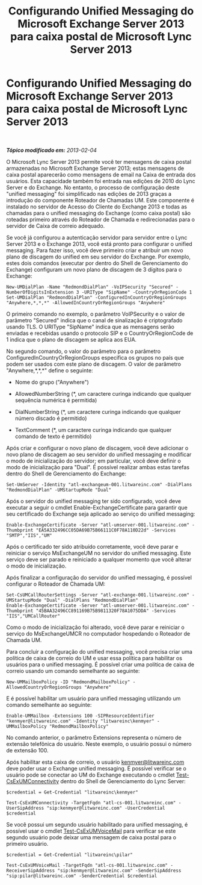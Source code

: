 ﻿---
title: Configurando Unified Messaging do Microsoft Exchange Server 2013 para caixa postal de Microsoft Lync Server 2013
TOCTitle: Configurando Unified Messaging do Microsoft Exchange Server 2013 para caixa postal de Microsoft Lync Server 2013
ms:assetid: 1be9c4f4-fd8e-4d64-9798-f8737b12e2ab
ms:mtpsurl: https://technet.microsoft.com/pt-br/library/JJ687983(v=OCS.15)
ms:contentKeyID: 49886121
ms.date: 05/19/2016
mtps_version: v=OCS.15
ms.translationtype: HT
---

# Configurando Unified Messaging do Microsoft Exchange Server 2013 para caixa postal de Microsoft Lync Server 2013

 

_**Tópico modificado em:** 2013-02-04_

O Microsoft Lync Server 2013 permite você ter mensagens de caixa postal armazenadas no Microsoft Exchange Server 2013; estas mensagens de caixa postal aparecerão como mensagens de email na Caixa de entrada dos usuários. Esta capacidade também foi entrada nas edições de 2010 do Lync Server e do Exchange. No entanto, o processo de configuração deste "unified messaging" foi simplificado nas edições de 2013 graças a introdução do componente Roteador de Chamadas UM. Este componente é instalado no servidor de Acesso do Cliente do Exchange 2013 e todas as chamadas para o unified messaging do Exchange (como caixa postal) são roteadas primeiro através do Roteador de Chamada e redirecionadas para o servidor de Caixa de correio adequado.

Se você já configurou a autenticação servidor para servidor entre o Lync Server 2013 e o Exchange 2013, você está pronto para configurar o unified messaging. Para fazer isso, você deve primeiro criar e atribuir um novo plano de discagem do unified em seu servidor do Exchange. Por exemplo, estes dois comandos (executar por dentro do Shell de Gerenciamento do Exchange) configuram um novo plano de discagem de 3 dígitos para o Exchange:

    New-UMDialPlan -Name "RedmondDialPlan" -VoIPSecurity "Secured" -NumberOfDigitsInExtension 3 -URIType "SipName" -CountryOrRegionCode 1
    Set-UMDialPlan "RedmondDialPlan" -ConfiguredInCountryOrRegionGroups "Anywhere,*,*,*" -AllowedInCountryOrRegionGroups "Anywhere"

O primeiro comando no exemplo, o parâmetro VoIPSecurity e o valor de parâmetro "Secured" indica que o canal de sinalização é criptografado usando TLS. O URIType "SipName" indica que as mensagens serão enviadas e recebidas usando o protocolo SIP e o CountryOrRegionCode de 1 indica que o plano de discagem se aplica aos EUA.

No segundo comando, o valor do parâmetro para o parâmetro ConfiguredInCountryOrRegionGroups especifica os grupos no país que podem ser usados com este plano de discagem. O valor de parâmetro "Anywhere,\*,\*,\*" define o seguinte:

  - Nome do grupo ("Anywhere")

  - AllowedNumberString (\*, um caractere curinga indicando que qualquer sequência numérica é permitida)

  - DialNumberString (\*, um caractere curinga indicando que qualquer número discado é permitido)

  - TextComment (\*, um caractere curinga indicando que qualquer comando de texto é permitido)

Após criar e configurar o novo plano de discagem, você deve adicionar o novo plano de discagem ao seu servidor do unified messaging e modificar o modo de inicialização do servidor; em particular, você deve definir o modo de inicialização para "Dual". É possível realizar ambas estas tarefas dentro do Shell de Gerenciamento do Exchange:

    Set-UmServer -Identity "atl-exchangeum-001.litwareinc.com" -DialPlans "RedmondDialPlan" -UMStartupMode "Dual"

Após o servidor do unified messaging ter sido configurado, você deve executar a seguir o cmdlet Enable-ExchangeCertificate para garantir que seu certificado do Exchange seja aplicado ao serviço do unified messaging:

    Enable-ExchangeCertificate -Server "atl-umserver-001.litwareinc.com" -Thumbprint "EA5A332496CC05DA69B75B66111C0F78A110D22d" -Services "SMTP","IIS","UM"

Após o certificado ter sido atribuído corretamente, você deve parar e reiniciar o serviço MsExchangeUM no servidor do unified messaging. Este serviço deve ser parado e reiniciado a qualquer momento que você alterar o modo de inicialização.

Após finalizar a configuração do servidor do unified messaging, é possível configurar o Roteador de Chamada UM:

    Set-CsUMCallRouterSettings -Server "atl-exchange-001.litwareinc.com" -UMStartupMode "Dual" -DialPlans "RedmondDialPlan" 
    Enable-ExchangeCertificate -Server "atl-umserver-001.litwareinc.com" -Thumbprint "45BAA32496CC891169B75B9811320F78A1075DDA" -Services "IIS","UMCallRouter"

Como o modo de inicialização foi alterado, você deve parar e reiniciar o serviço do MsExchangeUMCR no computador hospedando o Roteador de Chamada UM.

Para concluir a configuração do unified messaging, você precisa criar uma política de caixa de correio do UM e usar essa política para habilitar os usuários para o unified messaging. É possível criar uma política de caixa de correio usando um comando semelhante ao seguinte:

    New-UMMailboxPolicy -ID "RedmondMailboxPolicy" -AllowedCountryOrRegionGroups "Anywhere"

E é possível habilitar um usuário para unified messaging utilizando um comando semelhante ao seguinte:

    Enable-UMMailbox -Extensions 100 -SIPResourceIdentifier "kenmyer@litwareinc.com" -Identity "litwareinc\kenmyer" -UMMailboxPolicy "RedmondMailboxPolicy"

No comando anterior, o parâmetro Extensions representa o número de extensão telefônica do usuário. Neste exemplo, o usuário possui o número de extensão 100.

Após habilitar esta caixa de correio, o usuário kenmyer@litwareinc.com deve poder usar o Exchange unified messaging. É possível verificar se o usuário pode se conectar ao UM do Exchange executando o cmdlet [Test-CsExUMConnectivity](https://docs.microsoft.com/en-us/powershell/module/skype/Test-CsExUMConnectivity) dentro do Shell de Gerenciamento do Lync Server:

    $credential = Get-Credential "litwareinc\kenmyer"
    
    Test-CsExUMConnectivity -TargetFqdn "atl-cs-001.litwareinc.com" -UserSipAddress "sip:kenmyer@litwareinc.com" -UserCredential $credential

Se você possui um segundo usuário habilitado para unified messaging, é possível usar o cmdlet [Test-CsExUMVoiceMail](https://docs.microsoft.com/en-us/powershell/module/skype/Test-CsExUMVoiceMail) para verificar se este segundo usuário pode deixar uma mensagem de caixa postal para o primeiro usuário.

    $credential = Get-Credential "litwareinc\pilar"
    
    Test-CsExUMVoiceMail -TargetFqdn "atl-cs-001.litwareinc.com" -ReceiverSipAddress "sip:kenmyer@litwareinc.com" -SenderSipAddress "sip:pilar@litwareinc.com" -SenderCredential $credential

